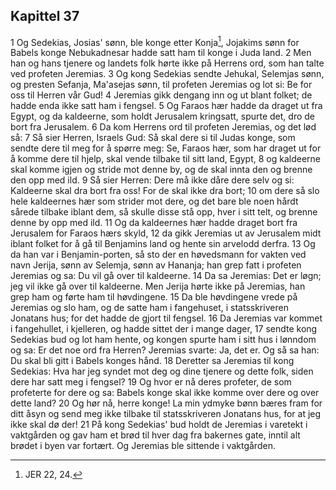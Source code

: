 ## Kapittel 37

1 Og Sedekias, Josias' sønn, ble konge etter Konja[^1], Jojakims sønn for Babels konge Nebukadnesar hadde satt ham til konge i Juda land.
2 Men han og hans tjenere og landets folk hørte ikke på Herrens ord, som han talte ved profeten Jeremias.
3 Og kong Sedekias sendte Jehukal, Selemjas sønn, og presten Sefanja, Ma'asejas sønn, til profeten Jeremias og lot si: Be for oss til Herren vår Gud!
4 Jeremias gikk dengang inn og ut blant folket; de hadde enda ikke satt ham i fengsel.
5 Og Faraos hær hadde da draget ut fra Egypt, og da kaldeerne, som holdt Jerusalem kringsatt, spurte det, dro de bort fra Jerusalem.
6 Da kom Herrens ord til profeten Jeremias, og det lød så:
7 Så sier Herren, Israels Gud: Så skal dere si til Judas konge, som sendte dere til meg for å spørre meg: Se, Faraos hær, som har draget ut for å komme dere til hjelp, skal vende tilbake til sitt land, Egypt,
8 og kaldeerne skal komme igjen og stride mot denne by, og de skal innta den og brenne den opp med ild.
9 Så sier Herren: Dere må ikke dåre dere selv og si: Kaldeerne skal dra bort fra oss! For de skal ikke dra bort;
10 om dere så slo hele kaldeernes hær som strider mot dere, og det bare ble noen hårdt sårede tilbake iblant dem, så skulle disse stå opp, hver i sitt telt, og brenne denne by opp med ild.
11 Og da kaldeernes hær hadde draget bort fra Jerusalem for Faraos hærs skyld,
12 da gikk Jeremias ut av Jerusalem midt iblant folket for å gå til Benjamins land og hente sin arvelodd derfra.
13 Og da han var i Benjamin-porten, så sto der en høvedsmann for vakten ved navn Jerija, sønn av Selemja, sønn av Hananja; han grep fatt i profeten Jeremias og sa: Du vil gå over til kaldeerne.
14 Da sa Jeremias: Det er løgn; jeg vil ikke gå over til kaldeerne. Men Jerija hørte ikke på Jeremias, han grep ham og førte ham til høvdingene.
15 Da ble høvdingene vrede på Jeremias og slo ham, og de satte ham i fangehuset, i statsskriveren Jonatans hus; for det hadde de gjort til fengsel.
16 Da Jeremias var kommet i fangehullet, i kjelleren, og hadde sittet der i mange dager,
17 sendte kong Sedekias bud og lot ham hente, og kongen spurte ham i sitt hus i lønndom og sa: Er det noe ord fra Herren? Jeremias svarte: Ja, det er. Og så sa han: Du skal bli gitt i Babels konges hånd.
18 Deretter sa Jeremias til kong Sedekias: Hva har jeg syndet mot deg og dine tjenere og dette folk, siden dere har satt meg i fengsel?
19 Og hvor er nå deres profeter, de som profeterte for dere og sa: Babels konge skal ikke komme over dere og over dette land?
20 Og hør nå, herre konge! La min ydmyke bønn bæres fram for ditt åsyn og send meg ikke tilbake til statsskriveren Jonatans hus, for at jeg ikke skal dø der!
21 På kong Sedekias' bud holdt de Jeremias i varetekt i vaktgården og gav ham et brød til hver dag fra bakernes gate, inntil alt brødet i byen var fortært. Og Jeremias ble sittende i vaktgården.

[^1]:  JER 22, 24.
